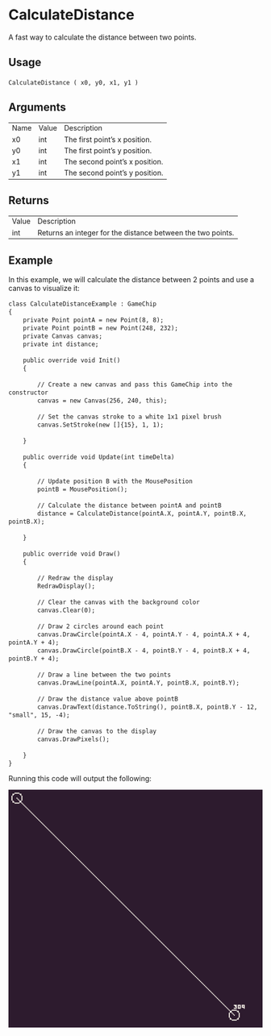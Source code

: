 # CalculateDistance

A fast way to calculate the distance between two points.

## Usage

`CalculateDistance ( x0, y0, x1, y1 )`

## Arguments

<table>
  <tr>
    <td>Name</td>
    <td>Value</td>
    <td>Description</td>
  </tr>
  <tr>
    <td>x0</td>
    <td>int</td>
    <td>The first point’s x position.</td>
  </tr>
  <tr>
    <td>y0</td>
    <td>int</td>
    <td>The first point’s y position.</td>
  </tr>
  <tr>
    <td>x1</td>
    <td>int</td>
    <td>The second point’s x position.</td>
  </tr>
  <tr>
    <td>y1</td>
    <td>int</td>
    <td>The second point’s y position.</td>
  </tr>
</table>


## Returns

<table>
  <tr>
    <td>Value</td>
    <td>Description</td>
  </tr>
  <tr>
    <td>int</td>
    <td>Returns an integer for the distance between the two points.</td>
  </tr>
</table>


## Example

In this example, we will calculate the distance between 2 points and use a canvas to visualize it:

    class CalculateDistanceExample : GameChip
    {
        private Point pointA = new Point(8, 8);
        private Point pointB = new Point(248, 232);
        private Canvas canvas;
        private int distance;

        public override void Init()
        {

            // Create a new canvas and pass this GameChip into the constructor
            canvas = new Canvas(256, 240, this);

            // Set the canvas stroke to a white 1x1 pixel brush
            canvas.SetStroke(new []{15}, 1, 1);

        }

        public override void Update(int timeDelta)
        { 

            // Update position B with the MousePosition
            pointB = MousePosition();

            // Calculate the distance between pointA and pointB
            distance = CalculateDistance(pointA.X, pointA.Y, pointB.X, pointB.X);

        }

        public override void Draw()
        {

            // Redraw the display
            RedrawDisplay();

            // Clear the canvas with the background color
            canvas.Clear(0);

            // Draw 2 circles around each point
            canvas.DrawCircle(pointA.X - 4, pointA.Y - 4, pointA.X + 4, pointA.Y + 4);
            canvas.DrawCircle(pointB.X - 4, pointB.Y - 4, pointB.X + 4, pointB.Y + 4);

            // Draw a line between the two points
            canvas.DrawLine(pointA.X, pointA.Y, pointB.X, pointB.Y);

            // Draw the distance value above pointB
            canvas.DrawText(distance.ToString(), pointB.X, pointB.Y - 12, "small", 15, -4);

            // Draw the canvas to the display
            canvas.DrawPixels();

        }
    }

Running this code will output the following:

<p style="text-align:center"><img src="images/CalculateDistanceOutput_image_0.png" /></p>


